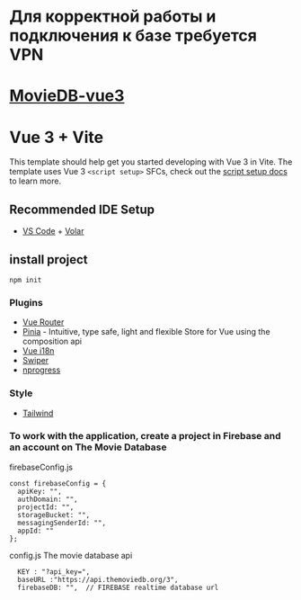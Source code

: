 # Для корректной работы и подключения к базе требуется VPN

# [MovieDB-vue3](https://movie-9107a.web.app/)

# Vue 3 + Vite

This template should help get you started developing with Vue 3 in Vite. The template uses Vue 3 `<script setup>` SFCs, check out the [script setup docs](https://v3.vuejs.org/api/sfc-script-setup.html#sfc-script-setup) to learn more.

## Recommended IDE Setup

- [VS Code](https://code.visualstudio.com/) + [Volar](https://marketplace.visualstudio.com/items?itemName=Vue.volar)


## install project 

```
npm init
```

### Plugins

- [Vue Router](https://github.com/vuejs/vue-router)
- [Pinia](https://pinia.esm.dev) - Intuitive, type safe, light and flexible Store for Vue using the composition api
- [Vue i18n](https://vue-i18n.intlify.dev/)
- [Swiper](https://swiperjs.com/)
- [nprogress](https://vuepress.vuejs.org/plugin/official/plugin-nprogress.html)

### Style 

- [Tailwind](https://tailwindcss.com/docs/guides/vite)


### To work with the application, create a project in Firebase and an account on The Movie Database
 
firebaseConfig.js
```
const firebaseConfig = {
  apiKey: "",
  authDomain: "",
  projectId: "",
  storageBucket: "",
  messagingSenderId: "",
  appId: ""
};
```

config.js
The movie database api
```
  KEY : "?api_key=",  
  baseURL :"https://api.themoviedb.org/3",
  firebaseDB: "",  // FIREBASE realtime database url
```

